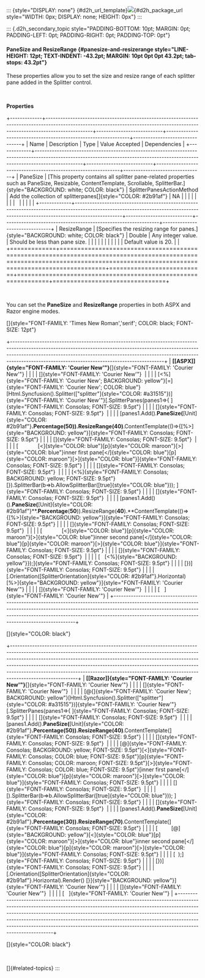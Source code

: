 ::: {style="DISPLAY: none"}
[](ms-xhelp:///?Id=d2h_url_template){#d2h_url_template}![](!package_url!){#d2h_package_url style="WIDTH: 0px; DISPLAY: none; HEIGHT: 0px"}
:::

::: {.d2h_secondary_topic style="PADDING-BOTTOM: 10pt; MARGIN: 0pt; PADDING-LEFT: 0pt; PADDING-RIGHT: 0pt; PADDING-TOP: 0pt"}
#### PaneSize and ResizeRange {#panesize-and-resizerange style="LINE-HEIGHT: 12pt; TEXT-INDENT: -43.2pt; MARGIN: 10pt 0pt 0pt 43.2pt; tab-stops: 43.2pt"}

These properties allow you to set the size and resize range of each splitter pane added in the Splitter control.

 

**Properties**

+-------------+-------------------------------------------------------------------------------------------------------------------------------------------------------------------------------+---------------------------+---------------------------------------------------------------+--------------------------------+
| Name        | Description                                                                                                                                                                   | Type                      | Value Accepted                                                | Dependencies                   |
+-------------+-------------------------------------------------------------------------------------------------------------------------------------------------------------------------------+---------------------------+---------------------------------------------------------------+--------------------------------+
| PaneSize    | [This property contains all splitter pane-related properties such as PaneSize, Resizable, ContentTemplate, Scrollable, SplitterBar.]{style="BACKGROUND: white; COLOR: black"} | SplitterPanesActionMethod | Add the collection of splitterpanes[]{style="COLOR: #2b91af"} | NA                             |
|             |                                                                                                                                                                               |                           |                                                               |                                |
|             |                                                                                                                                                                               |                           |                                                               |                                |
+-------------+-------------------------------------------------------------------------------------------------------------------------------------------------------------------------------+---------------------------+---------------------------------------------------------------+--------------------------------+
| ResizeRange | [Specifies the resizing range for panes.]{style="BACKGROUND: white; COLOR: black"}                                                                                            | Double                    | Any integer value.                                            | Should be less than pane size. |
|             |                                                                                                                                                                               |                           |                                                               |                                |
|             |                                                                                                                                                                               |                           | Default value is 20.                                          |                                |
+=============+===============================================================================================================================================================================+===========================+===============================================================+================================+

 

You can set the **PaneSize** and **ResizeRange** properties in both ASPX and Razor engine modes.

[]{style="FONT-FAMILY: 'Times New Roman','serif'; COLOR: black; FONT-SIZE: 12pt"} 

+--------------------------------------------------------------------------------------------------------------------------------------------------------------------------------------------------------------------------------------------------------------------------------------------------------+
| **[\[ASPX\]]{style="FONT-FAMILY: 'Courier New'"}**[]{style="FONT-FAMILY: 'Courier New'"}                                                                                                                                                                                                               |
|                                                                                                                                                                                                                                                                                                        |
| []{style="FONT-FAMILY: 'Courier New'"}                                                                                                                                                                                                                                                                 |
|                                                                                                                                                                                                                                                                                                        |
| [\<%]{style="FONT-FAMILY: 'Courier New'; BACKGROUND: yellow"}[=]{style="FONT-FAMILY: 'Courier New'; COLOR: blue"}[Html.Syncfusion().Splitter([\"splitter\"]{style="COLOR: #a31515"})]{style="FONT-FAMILY: 'Courier New'"}[.SplitterPanes(panes1=\>{ ]{style="FONT-FAMILY: Consolas; FONT-SIZE: 9.5pt"} |
|                                                                                                                                                                                                                                                                                                        |
| []{style="FONT-FAMILY: Consolas; FONT-SIZE: 9.5pt"}                                                                                                                                                                                                                                                    |
|                                                                                                                                                                                                                                                                                                        |
| [panes1.Add().**PaneSize(**[Unit]{style="COLOR: #2b91af"}**.**Percentage**(**50**)).ResizeRange(**40**)**.ContentTemplate(()=\>{[%\>]{style="BACKGROUND: yellow"}]{style="FONT-FAMILY: Consolas; FONT-SIZE: 9.5pt"}                                                                                    |
|                                                                                                                                                                                                                                                                                                        |
| []{style="FONT-FAMILY: Consolas; FONT-SIZE: 9.5pt"}                                                                                                                                                                                                                                                    |
|                                                                                                                                                                                                                                                                                                        |
| [             [\<]{style="COLOR: blue"}[p]{style="COLOR: maroon"}[\>]{style="COLOR: blue"}inner first pane[\</]{style="COLOR: blue"}[p]{style="COLOR: maroon"}[\>]{style="COLOR: blue"}]{style="FONT-FAMILY: Consolas; FONT-SIZE: 9.5pt"}                                                              |
|                                                                                                                                                                                                                                                                                                        |
| []{style="FONT-FAMILY: Consolas; FONT-SIZE: 9.5pt"}                                                                                                                                                                                                                                                    |
|                                                                                                                                                                                                                                                                                                        |
| [\<%]{style="FONT-FAMILY: Consolas; BACKGROUND: yellow; FONT-SIZE: 9.5pt"}[}).SplitterBar(b=\>b.AllowSplitterBar([true]{style="COLOR: blue"})); ]{style="FONT-FAMILY: Consolas; FONT-SIZE: 9.5pt"}                                                                                                     |
|                                                                                                                                                                                                                                                                                                        |
| []{style="FONT-FAMILY: Consolas; FONT-SIZE: 9.5pt"}                                                                                                                                                                                                                                                    |
|                                                                                                                                                                                                                                                                                                        |
| [panes1.Add()().**PaneSize(**[Unit]{style="COLOR: #2b91af"}**.**Percentage**(**50**)).ResizeRange(**40**).**ContentTemplate(()=\>{[%\>]{style="BACKGROUND: yellow"}]{style="FONT-FAMILY: Consolas; FONT-SIZE: 9.5pt"}                                                                                  |
|                                                                                                                                                                                                                                                                                                        |
| []{style="FONT-FAMILY: Consolas; FONT-SIZE: 9.5pt"}                                                                                                                                                                                                                                                    |
|                                                                                                                                                                                                                                                                                                        |
| [             [\<]{style="COLOR: blue"}[p]{style="COLOR: maroon"}[\>]{style="COLOR: blue"}inner second pane[\</]{style="COLOR: blue"}[p]{style="COLOR: maroon"}[\>]{style="COLOR: blue"}]{style="FONT-FAMILY: Consolas; FONT-SIZE: 9.5pt"}                                                             |
|                                                                                                                                                                                                                                                                                                        |
| []{style="FONT-FAMILY: Consolas; FONT-SIZE: 9.5pt"}                                                                                                                                                                                                                                                    |
|                                                                                                                                                                                                                                                                                                        |
| [   [\<%]{style="BACKGROUND: yellow"}});]{style="FONT-FAMILY: Consolas; FONT-SIZE: 9.5pt"}                                                                                                                                                                                                             |
|                                                                                                                                                                                                                                                                                                        |
| [})]{style="FONT-FAMILY: Consolas; FONT-SIZE: 9.5pt"}                                                                                                                                                                                                                                                  |
|                                                                                                                                                                                                                                                                                                        |
| [.Orientation([SplitterOrientation]{style="COLOR: #2b91af"}.Horizontal) [%\>]{style="BACKGROUND: yellow"}]{style="FONT-FAMILY: 'Courier New'"}                                                                                                                                                         |
|                                                                                                                                                                                                                                                                                                        |
| []{style="FONT-FAMILY: 'Courier New'"}                                                                                                                                                                                                                                                                 |
|                                                                                                                                                                                                                                                                                                        |
| [   ]{style="FONT-FAMILY: 'Courier New'"}                                                                                                                                                                                                                                                              |
+--------------------------------------------------------------------------------------------------------------------------------------------------------------------------------------------------------------------------------------------------------------------------------------------------------+

[]{style="COLOR: black"} 

+---------------------------------------------------------------------------------------------------------------------------------------------------------------------------------------------------------------------------------------------------------------------------------------------------------------------------------------------------------------------------------------------------------------------------------+
| **[\[Razor\]]{style="FONT-FAMILY: 'Courier New'"}**[]{style="FONT-FAMILY: 'Courier New'"}                                                                                                                                                                                                                                                                                                                                       |
|                                                                                                                                                                                                                                                                                                                                                                                                                                 |
| []{style="FONT-FAMILY: 'Courier New'"}                                                                                                                                                                                                                                                                                                                                                                                          |
|                                                                                                                                                                                                                                                                                                                                                                                                                                 |
| [\@{]{style="FONT-FAMILY: 'Courier New'; BACKGROUND: yellow"}[Html.Syncfusion().Splitter([\"splitter\"]{style="COLOR: #a31515"})]{style="FONT-FAMILY: 'Courier New'"}[.SplitterPanes(panes1=\>{ ]{style="FONT-FAMILY: Consolas; FONT-SIZE: 9.5pt"}                                                                                                                                                                              |
|                                                                                                                                                                                                                                                                                                                                                                                                                                 |
| []{style="FONT-FAMILY: Consolas; FONT-SIZE: 9.5pt"}                                                                                                                                                                                                                                                                                                                                                                             |
|                                                                                                                                                                                                                                                                                                                                                                                                                                 |
| [panes1.Add().**PaneSize(**[Unit]{style="COLOR: #2b91af"}**.**Percentage**(**50**)).ResizeRange(**40**)**.ContentTemplate(]{style="FONT-FAMILY: Consolas; FONT-SIZE: 9.5pt"}                                                                                                                                                                                                                                                    |
|                                                                                                                                                                                                                                                                                                                                                                                                                                 |
| []{style="FONT-FAMILY: Consolas; FONT-SIZE: 9.5pt"}                                                                                                                                                                                                                                                                                                                                                                             |
|                                                                                                                                                                                                                                                                                                                                                                                                                                 |
| [@]{style="FONT-FAMILY: Consolas; BACKGROUND: yellow; FONT-SIZE: 9.5pt"}[\<]{style="FONT-FAMILY: Consolas; COLOR: blue; FONT-SIZE: 9.5pt"}[p]{style="FONT-FAMILY: Consolas; COLOR: maroon; FONT-SIZE: 9.5pt"}[\>]{style="FONT-FAMILY: Consolas; COLOR: blue; FONT-SIZE: 9.5pt"}[inner first pane[\</]{style="COLOR: blue"}[p]{style="COLOR: maroon"}[\>]{style="COLOR: blue"}]{style="FONT-FAMILY: Consolas; FONT-SIZE: 9.5pt"} |
|                                                                                                                                                                                                                                                                                                                                                                                                                                 |
| []{style="FONT-FAMILY: Consolas; FONT-SIZE: 9.5pt"}                                                                                                                                                                                                                                                                                                                                                                             |
|                                                                                                                                                                                                                                                                                                                                                                                                                                 |
| [).SplitterBar(b=\>b.AllowSplitterBar([true]{style="COLOR: blue"})); ]{style="FONT-FAMILY: Consolas; FONT-SIZE: 9.5pt"}                                                                                                                                                                                                                                                                                                         |
|                                                                                                                                                                                                                                                                                                                                                                                                                                 |
| []{style="FONT-FAMILY: Consolas; FONT-SIZE: 9.5pt"}                                                                                                                                                                                                                                                                                                                                                                             |
|                                                                                                                                                                                                                                                                                                                                                                                                                                 |
| [panes1.Add().**PaneSize(**[Unit]{style="COLOR: #2b91af"}**.**Percentage**(**30**)).ResizeRange(**70**)**.ContentTemplate(]{style="FONT-FAMILY: Consolas; FONT-SIZE: 9.5pt"}                                                                                                                                                                                                                                                    |
|                                                                                                                                                                                                                                                                                                                                                                                                                                 |
| [         [@]{style="BACKGROUND: yellow"}[\<]{style="COLOR: blue"}[p]{style="COLOR: maroon"}[\>]{style="COLOR: blue"}inner second pane[\</]{style="COLOR: blue"}[p]{style="COLOR: maroon"}[\>]{style="COLOR: blue"}]{style="FONT-FAMILY: Consolas; FONT-SIZE: 9.5pt"}                                                                                                                                                           |
|                                                                                                                                                                                                                                                                                                                                                                                                                                 |
| [  );]{style="FONT-FAMILY: Consolas; FONT-SIZE: 9.5pt"}                                                                                                                                                                                                                                                                                                                                                                         |
|                                                                                                                                                                                                                                                                                                                                                                                                                                 |
| [})]{style="FONT-FAMILY: Consolas; FONT-SIZE: 9.5pt"}                                                                                                                                                                                                                                                                                                                                                                           |
|                                                                                                                                                                                                                                                                                                                                                                                                                                 |
| [.Orientation([SplitterOrientation]{style="COLOR: #2b91af"}.Horizontal).Render() [}]{style="BACKGROUND: yellow"}]{style="FONT-FAMILY: 'Courier New'"}                                                                                                                                                                                                                                                                           |
|                                                                                                                                                                                                                                                                                                                                                                                                                                 |
| []{style="FONT-FAMILY: 'Courier New'"}                                                                                                                                                                                                                                                                                                                                                                                          |
|                                                                                                                                                                                                                                                                                                                                                                                                                                 |
| [   ]{style="FONT-FAMILY: 'Courier New'"}                                                                                                                                                                                                                                                                                                                                                                                       |
+---------------------------------------------------------------------------------------------------------------------------------------------------------------------------------------------------------------------------------------------------------------------------------------------------------------------------------------------------------------------------------------------------------------------------------+

[]{style="COLOR: black"} 

 

[]{#related-topics}
:::

